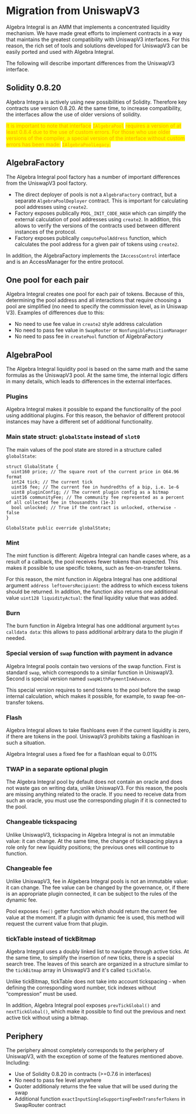 # Migration from UniswapV3

Algebra Integral is an AMM that implements a concentrated liquidity mechanism. We have made great efforts to implement contracts in a way that maintains the greatest compatibility with UniswapV3 interfaces. For this reason, the rich set of tools and solutions developed for UniswapV3 can be easily ported and used with Algebra Integral.

The following will describe important differences from the UniswapV3 interface.

## Solidity 0.8.20

Algebra Integra is actively using new possibilities of Solidity. Therefore key contracts use version 0.8.20. At the same time, to increase compatibility, the interfaces allow the use of older versions of solidity.

<mark style="color:orange;">It is important to note that interface</mark> <mark style="color:orange;"></mark><mark style="color:orange;">`IAlgebraPool`</mark> <mark style="color:orange;"></mark><mark style="color:orange;">requires a version of at least 0.8.4 due to the use of custom errors. For those who use older versions of the compiler, a special version of the interface without custom errors has been made:</mark> <mark style="color:orange;"></mark><mark style="color:orange;">`IAlgebraPoolLegacy`</mark><mark style="color:orange;">.</mark>

## AlgebraFactory

The Algebra Integral pool factory has a number of important differences from the UniswapV3 pool factory.

* The direct deployer of pools is not a `AlgebraFactory` contract, but a separate `AlgebraPoolDeployer` contract. This is important for calculating pool addresses using `create2`.
* Factory exposes publically `POOL_INIT_CODE_HASH` which can simplify the external calculation of pool addresses using `create2`. In addition, this allows to verify the versions of the contracts used between different instances of the protocol.
* Factory exposes publically `computePoolAddress` function, which calculates the pool address for a given pair of tokens using `create2`.

In addition, the AlgebraFactory implements the `IAccessControl` interface and is an AccessManager for the entire protocol.

## One pool for each pair

Algebra Integral creates one pool for each pair of tokens. Because of this, determining the pool address and all interactions that require choosing a pool are simplified (no need to specify the commission level, as in Uniswap V3). Examples of differences due to this:

* No need to use fee value in `create2` style address calculation
* No need to pass fee value in `SwapRouter` or `NonfungiblePositionManager`
* No need to pass fee in `createPool` function of AlgebraFactory

## AlgebraPool

The Algebra Integral liquidity pool is based on the same math and the same formulas as the UniswapV3 pool. At the same time, the internal logic differs in many details, which leads to differences in the external interfaces.

### Plugins

Algebra Integral makes it possible to expand the functionality of the pool using additional plugins. For this reason, the behavior of different protocol instances may have a different set of additional functionality.

### Main state struct: `globalState` instead of `slot0`

The main values of the pool state are stored in a structure called `globalState`:

```solidity
struct GlobalState {
  uint160 price; // The square root of the current price in Q64.96 format
  int24 tick; // The current tick
  uint16 fee; // The current fee in hundredths of a bip, i.e. 1e-6
  uint8 pluginConfig; // The current plugin config as a bitmap
  uint16 communityFee; // The community fee represented as a percent of all collected fee in thousandths (1e-3)
  bool unlocked; // True if the contract is unlocked, otherwise - false
}

GlobalState public override globalState;
```

### Mint

The mint function is different: Algebra Integral can handle cases where, as a result of a callback, the pool receives fewer tokens than expected. This makes it possible to use specific tokens, such as fee-on-transfer tokens.

For this reason, the mint function in Algebra Integral has one additional argument `address leftoversRecipient`: the address to which excess tokens should be returned. In addition, the function also returns one additional value `uint128 liquidityActual`:  the final liquidity value that was added.

### Burn

The burn function in Algebra Integral has one additional argument `bytes calldata data`: this allows to pass additional arbitrary data to the plugin if needed.

### Special version of `swap` function with payment in advance

Algebra Integral pools contain two versions of the swap function. First is standard `swap`, which corresponds to a similar function in UniswapV3. Second is special version named `swapWithPaymentInAdvance`.

This special version requires to send tokens to the pool before the swap internal calculation, which makes it possible, for example, to swap fee-on-transfer tokens.

### Flash

Algebra Integral allows to take flashloans even if the current liquidity is zero, if there are tokens in the pool. UniswapV3 prohibits taking a flashloan in such a situation.

Algebra Integral uses a fixed fee for a flashloan equal to 0.01%

### TWAP in a separate optional plugin

The Algebra Integral pool by default does not contain an oracle and does not waste gas on writing data, unlike UniswapV3. For this reason, the pools are missing anything related to the oracle. If you need to receive data from such an oracle, you must use the corresponding plugin if it is connected to the pool.

### Changeable tickspacing

Unlike UniswapV3, tickspacing in Algebra Integral is not an immutable value: it can change. At the same time, the change of tickspacing plays a role only for new liquidity positions; the previous ones will continue to function.

### Changeable fee

Unlike UniswapV3, fee in Algebera Integral pools is not an immutable value: it can change. The fee value can be changed by the governance, or, if there is an appropriate plugin connected, it can be subject to the rules of the dynamic fee.

Pool exposes `fee()` getter function which should return the current fee value at the moment. If a plugin with dynamic fee is used, this method will request the current value from that plugin.

### tickTable instead of tickBitmap

Algebra Integral uses a doubly linked list to navigate through active ticks. At the same time, to simplify the insertion of new ticks, there is a special search tree. The leaves of this search are organized in a structure similar to the `tickBitmap` array in UniswapV3 and it's called `tickTable`.

Unlike tickBitmap, tickTable does not take into account tickspacing - when defining the corresponding word number, tick indexes without “compression” must be used.

In addition, Algebra Integral pool exposes `prevTickGlobal()` and `nextTickGlobal()`, which make it possible to find out the previous and next active tick without using a bitmap.



## Periphery

The periphery almost completely corresponds to the periphery of UniswapV3, with the exception of some of the features mentioned above. Including:

* Use of Solidity 0.8.20 in contracts (>=0.7.6 in interfaces)
* No need to pass fee level anywhere
* Quoter additionaly returns the fee value that will be used during the swap
* Additional function `exactInputSingleSupportingFeeOnTransferTokens` in SwapRouter contract



